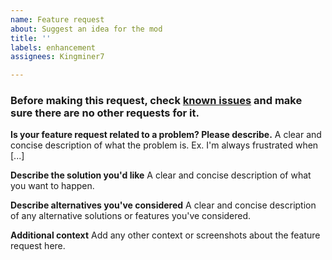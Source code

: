 ```yaml
---
name: Feature request
about: Suggest an idea for the mod
title: ''
labels: enhancement
assignees: Kingminer7

---
```


### Before making this request, check [known issues](https://github.com/Kingminer7/gdps-switcher/issues/5) and make sure there are no other requests for it.

**Is your feature request related to a problem? Please describe.**
A clear and concise description of what the problem is. Ex. I'm always frustrated when [...]

**Describe the solution you'd like**
A clear and concise description of what you want to happen.

**Describe alternatives you've considered**
A clear and concise description of any alternative solutions or features you've considered.

**Additional context**
Add any other context or screenshots about the feature request here.
